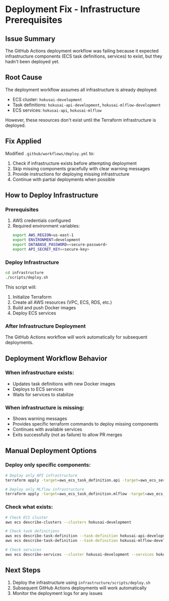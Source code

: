 # Deployment Fix - Infrastructure Prerequisites

## Issue Summary
The GitHub Actions deployment workflow was failing because it expected infrastructure components (ECS task definitions, services) to exist, but they hadn't been deployed yet.

## Root Cause
The deployment workflow assumes all infrastructure is already deployed:
- ECS cluster: `hokusai-development`
- Task definitions: `hokusai-api-development`, `hokusai-mlflow-development`
- ECS services: `hokusai-api`, `hokusai-mlflow`

However, these resources don't exist until the Terraform infrastructure is deployed.

## Fix Applied
Modified `.github/workflows/deploy.yml` to:
1. Check if infrastructure exists before attempting deployment
2. Skip missing components gracefully with clear warning messages
3. Provide instructions for deploying missing infrastructure
4. Continue with partial deployments when possible

## How to Deploy Infrastructure

### Prerequisites
1. AWS credentials configured
2. Required environment variables:
   ```bash
   export AWS_REGION=us-east-1
   export ENVIRONMENT=development
   export DATABASE_PASSWORD=<secure-password>
   export API_SECRET_KEY=<secure-key>
   ```

### Deploy Infrastructure
```bash
cd infrastructure
./scripts/deploy.sh
```

This script will:
1. Initialize Terraform
2. Create all AWS resources (VPC, ECS, RDS, etc.)
3. Build and push Docker images
4. Deploy ECS services

### After Infrastructure Deployment
The GitHub Actions workflow will work automatically for subsequent deployments.

## Deployment Workflow Behavior

### When infrastructure exists:
- Updates task definitions with new Docker images
- Deploys to ECS services
- Waits for services to stabilize

### When infrastructure is missing:
- Shows warning messages
- Provides specific terraform commands to deploy missing components
- Continues with available services
- Exits successfully (not as failure) to allow PR merges

## Manual Deployment Options

### Deploy only specific components:
```bash
# Deploy only API infrastructure
terraform apply -target=aws_ecs_task_definition.api -target=aws_ecs_service.api

# Deploy only MLflow infrastructure  
terraform apply -target=aws_ecs_task_definition.mlflow -target=aws_ecs_service.mlflow
```

### Check what exists:
```bash
# Check ECS cluster
aws ecs describe-clusters --clusters hokusai-development

# Check task definitions
aws ecs describe-task-definition --task-definition hokusai-api-development
aws ecs describe-task-definition --task-definition hokusai-mlflow-development

# Check services
aws ecs describe-services --cluster hokusai-development --services hokusai-api hokusai-mlflow
```

## Next Steps
1. Deploy the infrastructure using `infrastructure/scripts/deploy.sh`
2. Subsequent GitHub Actions deployments will work automatically
3. Monitor the deployment logs for any issues